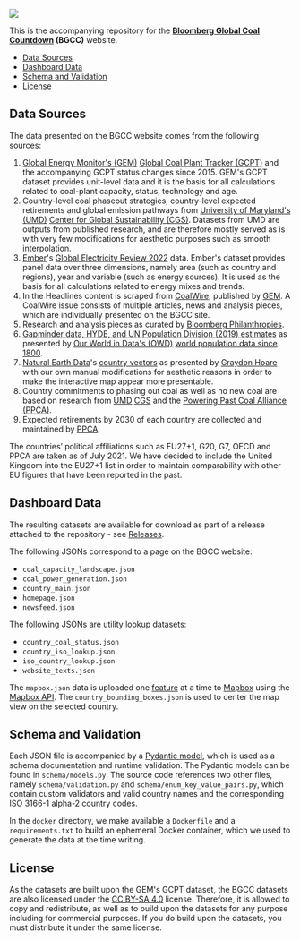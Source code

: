 ![](https://bloombergcoalcountdown.com/_next/static/images/big-black-logo-46b32763924ec161ae53ca88b2c25517.webp)

This is the accompanying repository for the **[Bloomberg Global Coal Countdown](https://bloombergcoalcountdown.com/) (BGCC)** website.

<ul>
  <li><a href="#data-sources">Data Sources</a></li>
  <li><a href="#dashboard-data">Dashboard Data</a></li>
  <li><a href="#schema-and-validation">Schema and Validation</a></li>
  <li><a href="#license">License</a></li>
</ul>

## Data Sources

The data presented on the BGCC website comes from the following sources:

1. [Global Energy Monitor's (GEM)](https://globalenergymonitor.org/) [Global Coal Plant Tracker (GCPT)](https://globalenergymonitor.org/projects/global-coal-plant-tracker/) and the accompanying GCPT status changes since 2015. GEM's GCPT dataset provides unit-level data and it is the basis for all calculations related to coal-plant capacity, status, technology and age.
2. Country-level coal phaseout strategies, country-level expected retirements and global emission pathways from [University of Maryland's (UMD)](https://www.umd.edu/) [Center for Global Sustainability (CGS)](https://cgs.umd.edu/). Datasets from UMD are outputs from published research, and are therefore mostly served as is with very few modifications for aesthetic purposes such as smooth interpolation.
3. [Ember](https://ember-climate.org/)'s [Global Electricity Review 2022](https://ember-climate.org/project/global-electricity-review-2022/) data. Ember's dataset provides panel data over three dimensions, namely area (such as country and regions), year and variable (such as energy sources). It is used as the basis for all calculations related to energy mixes and trends.
4. In the Headlines content is scraped from [CoalWire](https://endcoal.org/category/coalwire/), published by [GEM](https://globalenergymonitor.org/). A CoalWire issue consists of multiple articles, news and analysis pieces, which are individually presented on the BGCC site.
5. Research and analysis pieces as curated by [Bloomberg Philanthropies](https://www.bloomberg.org/).
6. [Gapminder data, HYDE, and UN Population Division (2019) estimates](https://www.gapminder.org/data/documentation/gd003/) as presented by [Our World in Data's (OWD)](https://ourworldindata.org/) [world population data since 1800](https://ourworldindata.org/grapher/population).
8. [Natural Earth Data](https://www.naturalearthdata.com/)'s [country vectors](https://www.naturalearthdata.com/downloads/110m-cultural-vectors/110m-admin-0-countries/) as presented by [Graydon Hoare](https://gist.github.com/graydon/11198540) with our own manual modifications for aesthetic reasons in order to make the interactive map appear more presentable.
9. Country commitments to phasing out coal as well as no new coal are based on research from [UMD](https://www.umd.edu/) [CGS](https://cgs.umd.edu/) and the [Powering Past Coal Alliance (PPCA)](https://www.poweringpastcoal.org/).
10. Expected retirements by 2030 of each country are collected and maintained by [PPCA](https://www.poweringpastcoal.org/).

The countries’ political affiliations such as EU27+1, G20, G7, OECD and PPCA are taken as of July 2021. We have decided to include the United Kingdom into the EU27+1 list in order to maintain comparability with other EU figures that have been reported in the past.

## Dashboard Data

The resulting datasets are available for download as part of a release attached to the repository - see [Releases](https://github.com/zero-one-group/global-coal-countdown/releases).

The following JSONs correspond to a page on the BGCC website:

* `coal_capacity_landscape.json`
* `coal_power_generation.json`
* `country_main.json`
* `homepage.json`
* `newsfeed.json`

The following JSONs are utility lookup datasets:
* `country_coal_status.json`
* `country_iso_lookup.json`
* `iso_country_lookup.json`
* `website_texts.json`

The `mapbox.json` data is uploaded one [feature](https://docs.mapbox.com/api/maps/datasets/#the-feature-object) at a time to [Mapbox](https://www.mapbox.com/) using the [Mapbox API](https://docs.mapbox.com/api/overview/). The `country_bounding_boxes.json` is used to center the map view on the selected country.

## Schema and Validation

Each JSON file is accompanied by a [Pydantic model](https://pydantic-docs.helpmanual.io/), which is used as a schema documentation and runtime validation. The Pydantic models can be found in `schema/models.py`. The source code references two other files, namely `schema/validation.py` and `schema/enum_key_value_pairs.py`, which contain custom validators and valid country names and the corresponding ISO 3166-1 alpha-2 country codes.

In the `docker` directory, we make available a `Dockerfile` and a `requirements.txt` to build an ephemeral Docker container, which we used to generate the data at the time writing.

## License

As the datasets are built upon the GEM's GCPT dataset, the BGCC datasets are also licensed under the [CC BY-SA 4.0](https://creativecommons.org/licenses/by-sa/4.0/) license. Therefore, it is allowed to copy and redistribute, as well as to build upon the datasets for any purpose including for commercial purposes. If you do build upon the datasets, you must distribute it under the same license.
